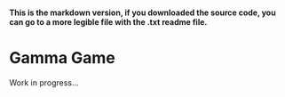 <h4>
This is the markdown version, if you downloaded the source code, you can go to a more legible file with the .txt readme file.
</h4>

<h1>
Gamma Game
</h1>

Work in progress...
